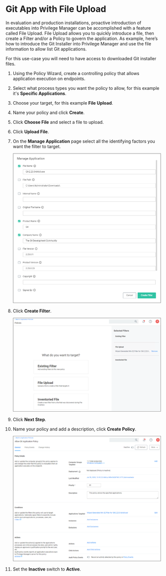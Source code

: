 [title]: # (Git App with File Upload)
[tags]: # (allow list)
[priority]: # (4601)
# Git App with File Upload

In evaluation and production installations, proactive introduction of executables into Privilege Manager can be accomplished with a feature called File Upload.  File Upload allows you to quickly introduce a file, then create a Filter and/or a Policy to govern the application. As example, here’s how to introduce the Git Installer into Privilege Manager and use the file information to allow list Git applications.

For this use-case you will need to have access to downloaded Git installer files.

1. Using the Policy Wizard, create a controlling policy that allows application execution on endpoints.
1. Select what process types you want the policy to allow, for this example it's __Specific Applications__.
1. Choose your target, for this example __File Upload__.
1. Name your policy and click __Create__.
1. Click __Choose File__ and select a file to upload.
1. Click __Upload File__.
1. On the __Manage Application__ page select all the identifying factors you want the filter to target.

   ![manage app](images/manage-app.png "Details to be targeted by filter")
1. Click __Create Filter__.

   ![filter details](images/file-details.png "Filter added to Wizard target page")
1. Click __Next Step__.
1. Name your policy and add a description, click __Create Policy__.

   ![policy](images/policy.png "Allow Git application policy")
1. Set the __Inactive__ switch to __Active__.
